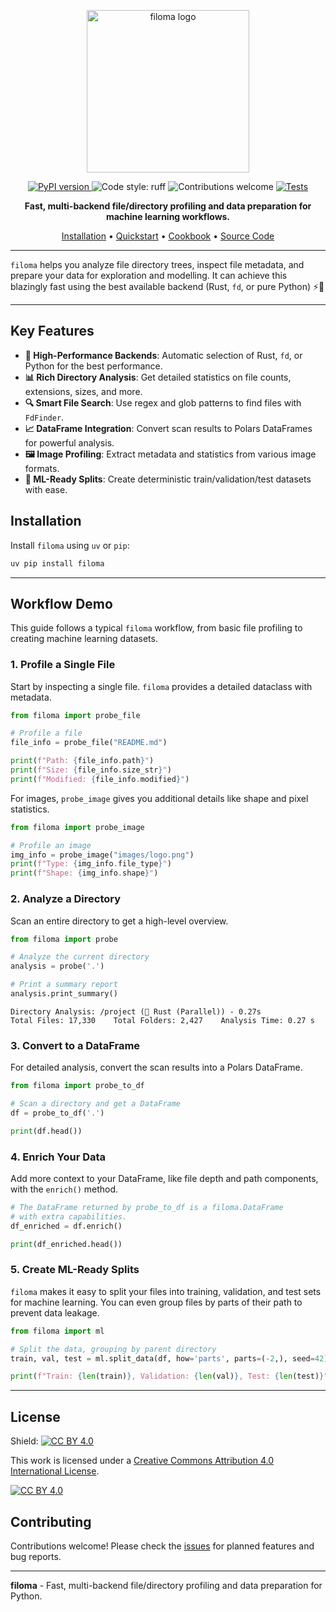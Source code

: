 <p align="center">
    <img src="images/logo.png" alt="filoma logo" width="260">
</p>

<p align="center">
    <a href="https://badge.fury.io/py/filoma">
        <img src="https://badge.fury.io/py/filoma.svg" alt="PyPI version">
    </a>
    <img alt="Code style: ruff" src="https://img.shields.io/badge/code%20style-ruff-blueviolet">
    <img alt="Contributions welcome" src="https://img.shields.io/badge/contributions-welcome-brightgreen.svg?style=flat">
    <a href="https://github.com/filoma/filoma/actions/workflows/ci.yml">
        <img src="https://github.com/filoma/filoma/actions/workflows/ci.yml/badge.svg" alt="Tests">
    </a>
</p>

<p align="center">
  <strong>Fast, multi-backend file/directory profiling and data preparation for machine learning workflows.</strong>
</p>

<p align="center">
  <a href="docs/installation.md">Installation</a> •
  <a href="docs/quickstart.md">Quickstart</a> •
  <a href="docs/cookbook.md">Cookbook</a> •
  <a href="https://github.com/kalfasyan/filoma">Source Code</a>
</p>

---

`filoma` helps you analyze file directory trees, inspect file metadata, and prepare your data for exploration and modelling. It can achieve this blazingly fast using the best available backend (Rust, `fd`, or pure Python) ⚡🍃

---

## Key Features

- **🚀 High-Performance Backends**: Automatic selection of Rust, `fd`, or Python for the best performance.
- **📊 Rich Directory Analysis**: Get detailed statistics on file counts, extensions, sizes, and more.
- **🔍 Smart File Search**: Use regex and glob patterns to find files with `FdFinder`.
- **📈 DataFrame Integration**: Convert scan results to Polars DataFrames for powerful analysis.
- **🖼️ Image Profiling**: Extract metadata and statistics from various image formats.
- **🔀 ML-Ready Splits**: Create deterministic train/validation/test datasets with ease.

## Installation

Install `filoma` using `uv` or `pip`:
```bash
uv pip install filoma
```

---

## Workflow Demo

This guide follows a typical `filoma` workflow, from basic file profiling to creating machine learning datasets.

### 1. Profile a Single File

Start by inspecting a single file. `filoma` provides a detailed dataclass with metadata.

```python
from filoma import probe_file

# Profile a file
file_info = probe_file("README.md")

print(f"Path: {file_info.path}")
print(f"Size: {file_info.size_str}")
print(f"Modified: {file_info.modified}")
```

For images, `probe_image` gives you additional details like shape and pixel statistics.

```python
from filoma import probe_image

# Profile an image
img_info = probe_image("images/logo.png")
print(f"Type: {img_info.file_type}")
print(f"Shape: {img_info.shape}")
```

### 2. Analyze a Directory

Scan an entire directory to get a high-level overview.

```python
from filoma import probe

# Analyze the current directory
analysis = probe('.')

# Print a summary report
analysis.print_summary()
```
```text
Directory Analysis: /project (🦀 Rust (Parallel)) - 0.27s
Total Files: 17,330    Total Folders: 2,427    Analysis Time: 0.27 s
```

### 3. Convert to a DataFrame

For detailed analysis, convert the scan results into a Polars DataFrame.

```python
from filoma import probe_to_df

# Scan a directory and get a DataFrame
df = probe_to_df('.')

print(df.head())
```

### 4. Enrich Your Data

Add more context to your DataFrame, like file depth and path components, with the `enrich()` method.

```python
# The DataFrame returned by probe_to_df is a filoma.DataFrame
# with extra capabilities.
df_enriched = df.enrich()

print(df_enriched.head())
```

### 5. Create ML-Ready Splits

`filoma` makes it easy to split your files into training, validation, and test sets for machine learning. You can even group files by parts of their path to prevent data leakage.

```python
from filoma import ml

# Split the data, grouping by parent directory
train, val, test = ml.split_data(df, how='parts', parts=(-2,), seed=42)

print(f"Train: {len(train)}, Validation: {len(val)}, Test: {len(test)}")
```

---

## License

Shield: [![CC BY 4.0][cc-by-shield]][cc-by]

This work is licensed under a
[Creative Commons Attribution 4.0 International License][cc-by].

[![CC BY 4.0][cc-by-image]][cc-by]

[cc-by]: http://creativecommons.org/licenses/by/4.0/
[cc-by-image]: https://i.creativecommons.org/l/by/4.0/88x31.png
[cc-by-shield]: https://img.shields.io/badge/License-CC%20BY%204.0-lightgrey.svg

## Contributing

Contributions welcome! Please check the [issues](https://github.com/filoma/filoma/issues) for planned features and bug reports.

---

**filoma** - Fast, multi-backend file/directory profiling and data preparation for Python.
